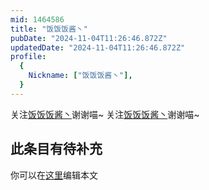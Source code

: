 ```yaml
---
mid: 1464586
title: "饭饭饭酱丶"
pubDate: "2024-11-04T11:26:46.872Z"
updatedDate: "2024-11-04T11:26:46.872Z"
profile:
  {
    Nickname: ["饭饭饭酱丶"],
  }
---
```


关注[饭饭饭酱丶](https://space.bilibili.com/1464586)谢谢喵~ 关注[饭饭饭酱丶](https://space.bilibili.com/1464586)谢谢喵~

## 此条目有待补充
你可以在[这里](https://github.com/Yuhanawa/VTuber.ICU/edit/master/src/content/v/饭饭饭酱丶/index.md)编辑本文

